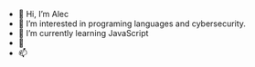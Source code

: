 - 👋 Hi, I’m Alec
- 👀 I’m interested in programing languages and cybersecurity.
- 🌱 I’m currently learning JavaScript
- 💞️ 
- 📫 

<!---
zodiac-011/zodiac-011 is a ✨ special ✨ repository because its `README.md` (this file) appears on your GitHub profile.
You can click the Preview link to take a look at your changes.
--->

